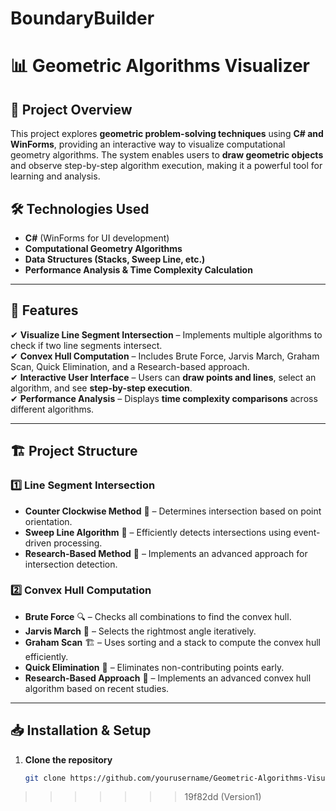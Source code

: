# BoundaryBuilder
# 📊 Geometric Algorithms Visualizer

## 📌 Project Overview
This project explores **geometric problem-solving techniques** using **C# and WinForms**, providing an interactive way to visualize computational geometry algorithms. The system enables users to **draw geometric objects** and observe step-by-step algorithm execution, making it a powerful tool for learning and analysis.

## 🛠️ Technologies Used
- **C#** (WinForms for UI development)
- **Computational Geometry Algorithms**
- **Data Structures (Stacks, Sweep Line, etc.)**
- **Performance Analysis & Time Complexity Calculation**

---

## 🚀 Features
✔ **Visualize Line Segment Intersection** – Implements multiple algorithms to check if two line segments intersect.  
✔ **Convex Hull Computation** – Includes Brute Force, Jarvis March, Graham Scan, Quick Elimination, and a Research-based approach.  
✔ **Interactive User Interface** – Users can **draw points and lines**, select an algorithm, and see **step-by-step execution**.  
✔ **Performance Analysis** – Displays **time complexity comparisons** across different algorithms.  

---

## 🏗️ Project Structure
### **1️⃣ Line Segment Intersection**
- **Counter Clockwise Method** 🧭 – Determines intersection based on point orientation.  
- **Sweep Line Algorithm** 📏 – Efficiently detects intersections using event-driven processing.  
- **Research-Based Method** 📝 – Implements an advanced approach for intersection detection.  

### **2️⃣ Convex Hull Computation**
- **Brute Force** 🔍 – Checks all combinations to find the convex hull.  
- **Jarvis March** 📌 – Selects the rightmost angle iteratively.  
- **Graham Scan** 🏗️ – Uses sorting and a stack to compute the convex hull efficiently.  
- **Quick Elimination** 🚀 – Eliminates non-contributing points early.  
- **Research-Based Approach** 🔬 – Implements an advanced convex hull algorithm based on recent studies.  

---

## 📥 Installation & Setup
1. **Clone the repository**  
   ```sh
   git clone https://github.com/yourusername/Geometric-Algorithms-Visualizer.git
>>>>>>> 19f82dd (Version1)
